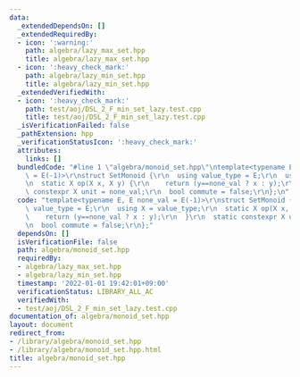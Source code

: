 ```yaml
---
data:
  _extendedDependsOn: []
  _extendedRequiredBy:
  - icon: ':warning:'
    path: algebra/lazy_max_set.hpp
    title: algebra/lazy_max_set.hpp
  - icon: ':heavy_check_mark:'
    path: algebra/lazy_min_set.hpp
    title: algebra/lazy_min_set.hpp
  _extendedVerifiedWith:
  - icon: ':heavy_check_mark:'
    path: test/aoj/DSL_2_F_min_set_lazy.test.cpp
    title: test/aoj/DSL_2_F_min_set_lazy.test.cpp
  _isVerificationFailed: false
  _pathExtension: hpp
  _verificationStatusIcon: ':heavy_check_mark:'
  attributes:
    links: []
  bundledCode: "#line 1 \"algebra/monoid_set.hpp\"\ntemplate<typename E, E none_val\
    \ = E(-1)>\r\nstruct SetMonoid {\r\n  using value_type = E;\r\n  using X = value_type;\r\
    \n  static X op(X x, X y) {\r\n    return (y==none_val ? x : y);\r\n  }\r\n  static\
    \ constexpr X unit = none_val;\r\n  bool commute = false;\r\n};\n"
  code: "template<typename E, E none_val = E(-1)>\r\nstruct SetMonoid {\r\n  using\
    \ value_type = E;\r\n  using X = value_type;\r\n  static X op(X x, X y) {\r\n\
    \    return (y==none_val ? x : y);\r\n  }\r\n  static constexpr X unit = none_val;\r\
    \n  bool commute = false;\r\n};"
  dependsOn: []
  isVerificationFile: false
  path: algebra/monoid_set.hpp
  requiredBy:
  - algebra/lazy_max_set.hpp
  - algebra/lazy_min_set.hpp
  timestamp: '2022-01-01 19:42:01+09:00'
  verificationStatus: LIBRARY_ALL_AC
  verifiedWith:
  - test/aoj/DSL_2_F_min_set_lazy.test.cpp
documentation_of: algebra/monoid_set.hpp
layout: document
redirect_from:
- /library/algebra/monoid_set.hpp
- /library/algebra/monoid_set.hpp.html
title: algebra/monoid_set.hpp
---
```

